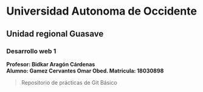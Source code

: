 # Universidad Autonoma de Occidente
## Unidad regional Guasave
### Desarrollo web 1

**Profesor: Bidkar Aragón Cárdenas**<br>
**Alumno: Gamez Cervantes Omar Obed.  Matricula: 18030898**

>Repositorio de prácticas de Git Básico